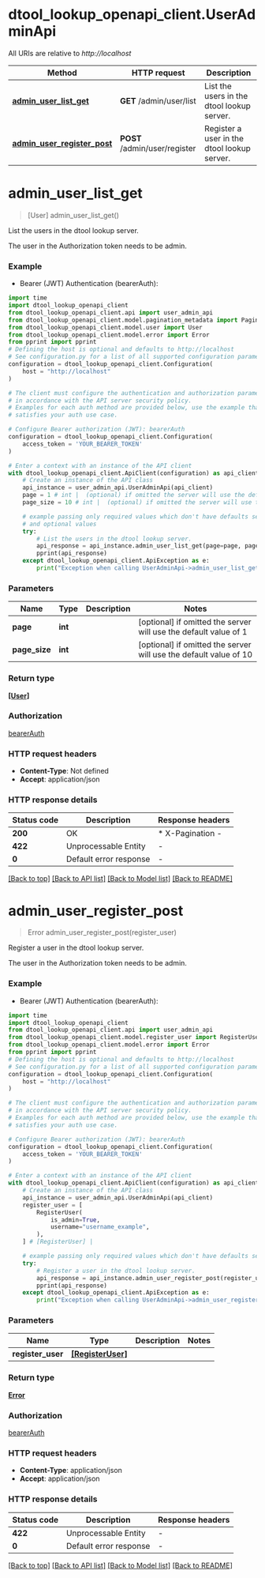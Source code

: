 # dtool_lookup_openapi_client.UserAdminApi

All URIs are relative to *http://localhost*

Method | HTTP request | Description
------------- | ------------- | -------------
[**admin_user_list_get**](UserAdminApi.md#admin_user_list_get) | **GET** /admin/user/list | List the users in the dtool lookup server.
[**admin_user_register_post**](UserAdminApi.md#admin_user_register_post) | **POST** /admin/user/register | Register a user in the dtool lookup server.


# **admin_user_list_get**
> [User] admin_user_list_get()

List the users in the dtool lookup server.

The user in the Authorization token needs to be admin.

### Example

* Bearer (JWT) Authentication (bearerAuth):

```python
import time
import dtool_lookup_openapi_client
from dtool_lookup_openapi_client.api import user_admin_api
from dtool_lookup_openapi_client.model.pagination_metadata import PaginationMetadata
from dtool_lookup_openapi_client.model.user import User
from dtool_lookup_openapi_client.model.error import Error
from pprint import pprint
# Defining the host is optional and defaults to http://localhost
# See configuration.py for a list of all supported configuration parameters.
configuration = dtool_lookup_openapi_client.Configuration(
    host = "http://localhost"
)

# The client must configure the authentication and authorization parameters
# in accordance with the API server security policy.
# Examples for each auth method are provided below, use the example that
# satisfies your auth use case.

# Configure Bearer authorization (JWT): bearerAuth
configuration = dtool_lookup_openapi_client.Configuration(
    access_token = 'YOUR_BEARER_TOKEN'
)

# Enter a context with an instance of the API client
with dtool_lookup_openapi_client.ApiClient(configuration) as api_client:
    # Create an instance of the API class
    api_instance = user_admin_api.UserAdminApi(api_client)
    page = 1 # int |  (optional) if omitted the server will use the default value of 1
    page_size = 10 # int |  (optional) if omitted the server will use the default value of 10

    # example passing only required values which don't have defaults set
    # and optional values
    try:
        # List the users in the dtool lookup server.
        api_response = api_instance.admin_user_list_get(page=page, page_size=page_size)
        pprint(api_response)
    except dtool_lookup_openapi_client.ApiException as e:
        print("Exception when calling UserAdminApi->admin_user_list_get: %s\n" % e)
```


### Parameters

Name | Type | Description  | Notes
------------- | ------------- | ------------- | -------------
 **page** | **int**|  | [optional] if omitted the server will use the default value of 1
 **page_size** | **int**|  | [optional] if omitted the server will use the default value of 10

### Return type

[**[User]**](User.md)

### Authorization

[bearerAuth](../README.md#bearerAuth)

### HTTP request headers

 - **Content-Type**: Not defined
 - **Accept**: application/json


### HTTP response details

| Status code | Description | Response headers |
|-------------|-------------|------------------|
**200** | OK |  * X-Pagination -  <br>  |
**422** | Unprocessable Entity |  -  |
**0** | Default error response |  -  |

[[Back to top]](#) [[Back to API list]](../README.md#documentation-for-api-endpoints) [[Back to Model list]](../README.md#documentation-for-models) [[Back to README]](../README.md)

# **admin_user_register_post**
> Error admin_user_register_post(register_user)

Register a user in the dtool lookup server.

The user in the Authorization token needs to be admin.

### Example

* Bearer (JWT) Authentication (bearerAuth):

```python
import time
import dtool_lookup_openapi_client
from dtool_lookup_openapi_client.api import user_admin_api
from dtool_lookup_openapi_client.model.register_user import RegisterUser
from dtool_lookup_openapi_client.model.error import Error
from pprint import pprint
# Defining the host is optional and defaults to http://localhost
# See configuration.py for a list of all supported configuration parameters.
configuration = dtool_lookup_openapi_client.Configuration(
    host = "http://localhost"
)

# The client must configure the authentication and authorization parameters
# in accordance with the API server security policy.
# Examples for each auth method are provided below, use the example that
# satisfies your auth use case.

# Configure Bearer authorization (JWT): bearerAuth
configuration = dtool_lookup_openapi_client.Configuration(
    access_token = 'YOUR_BEARER_TOKEN'
)

# Enter a context with an instance of the API client
with dtool_lookup_openapi_client.ApiClient(configuration) as api_client:
    # Create an instance of the API class
    api_instance = user_admin_api.UserAdminApi(api_client)
    register_user = [
        RegisterUser(
            is_admin=True,
            username="username_example",
        ),
    ] # [RegisterUser] | 

    # example passing only required values which don't have defaults set
    try:
        # Register a user in the dtool lookup server.
        api_response = api_instance.admin_user_register_post(register_user)
        pprint(api_response)
    except dtool_lookup_openapi_client.ApiException as e:
        print("Exception when calling UserAdminApi->admin_user_register_post: %s\n" % e)
```


### Parameters

Name | Type | Description  | Notes
------------- | ------------- | ------------- | -------------
 **register_user** | [**[RegisterUser]**](RegisterUser.md)|  |

### Return type

[**Error**](Error.md)

### Authorization

[bearerAuth](../README.md#bearerAuth)

### HTTP request headers

 - **Content-Type**: application/json
 - **Accept**: application/json


### HTTP response details

| Status code | Description | Response headers |
|-------------|-------------|------------------|
**422** | Unprocessable Entity |  -  |
**0** | Default error response |  -  |

[[Back to top]](#) [[Back to API list]](../README.md#documentation-for-api-endpoints) [[Back to Model list]](../README.md#documentation-for-models) [[Back to README]](../README.md)

